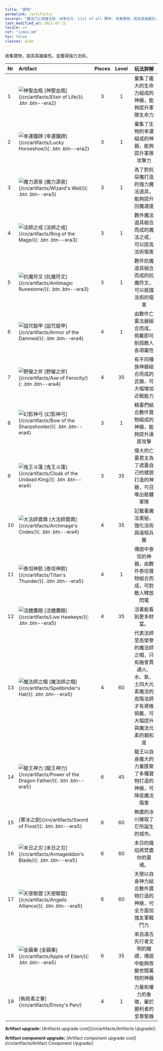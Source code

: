 ```yaml
---
title: "寶物"
permalink: /artifacts/
excerpt: "魔法门之英雄无敌：战争纪元  List of all 寶物. 收集寶物，提高英雄屬性，並獲得強力法術。"
last_modified_at: 2021-07-21
locale: cn
ref: "index.md"
toc: false
classes: wide
---
```


  收集寶物，提高英雄屬性，並獲得強力法術。

  |  Nr  |    Artifact    | Pieces |  Level | 玩法詳解   |
  |:-----|:---------------|:------:|:------:|:--------------:|
  | 1   | ![神聖血瓶](/images/t/icon_artifact_11.png) [神聖血瓶](/cn/artifacts/Elixir of Life/){: .btn .btn--era2} | 3 | 1 | 彙集了龐大的生命力組成的神器，能夠提升軍隊生命力 |
  | 2   | ![幸運鐵蹄](/images/t/icon_artifact_12.png) [幸運鐵蹄](/cn/artifacts/Lucky Horseshoe/){: .btn .btn--era2} | 3 | 1 | 彙集了生物的幸運組成的神器，能夠提升軍隊攻擊力 |
  | 3   | ![魔力源泉](/images/t/icon_artifact_21.png) [魔力源泉](/cn/artifacts/Wizard's Well/){: .btn .btn--era3} | 3 | 1 | 為了對抗惡魔打造的強力魔法道具，能夠提升回魔速度 |
  | 4   | ![法師之戒](/images/t/icon_artifact_22.png) [法師之戒](/cn/artifacts/Ring of the Mage/){: .btn .btn--era3} | 3 | 1 | 數件魔法道具組合而成的魔法之戒，可以提高法術傷害 |
  | 5   | ![抗魔符文](/images/t/icon_artifact_23.png) [抗魔符文](/cn/artifacts/Antimagic Runestone/){: .btn .btn--era3} | 3 | 1 | 數件抗魔道具組合而成的抗魔符文，可以抵擋法術的傷害 |
  | 6   | ![詛咒鎧甲](/images/t/icon_artifact_30.png) [詛咒鎧甲](/cn/artifacts/Armor of the Damned/){: .btn .btn--era4} | 4 | 1 | 由數件亡靈法器組合而成，佩戴即可削弱敵人各項屬性 |
  | 7   | ![野蠻之斧](/images/t/icon_artifact_31.png) [野蠻之斧](/cn/artifacts/Axe of Ferocity/){: .btn .btn--era4} | 4 | 35 | 有不同種族神器組合而成的武器，可大幅增加近戰能力 |
  | 8   | ![幻影神弓](/images/t/icon_artifact_10.png) [幻影神弓](/cn/artifacts/Bow of the Sharpshooter/){: .btn .btn--era4} | 3 | 1 | 精靈們結合數件寶物組成的神器，能夠提升遠距攻擊 |
  | 9   | ![鬼王斗篷](/images/t/icon_artifact_32.png) [鬼王斗篷](/cn/artifacts/Cloak of the Undead King/){: .btn .btn--era4} | 3 | 35 | 偉大的亡靈君主為了遮蓋自己的樣貌打造的神器，可召喚出骷髏軍隊 |
  | 10   | ![大法師寶典](/images/t/icon_artifact_34.png) [大法師寶典](/cn/artifacts/Archmage's Codex/){: .btn .btn--era4} | 4 | 35 | 記載著魔法奧秘，強化法術與遠程兵團 |
  | 11   | ![泰坦神箭](/images/t/icon_artifact_42.png) [泰坦神箭](/cn/artifacts/Titan's Thunder/){: .btn .btn--era5} | 4 | 1 | 傳說中泰坦的神器，由數件泰坦寶物組合而成，可對敵人釋放閃電 |
  | 12   | ![活體鷹眼](/images/t/icon_artifact_33.png) [活體鷹眼](/cn/artifacts/Live Hawkeye/){: .btn .btn--era5} | 4 | 35 | 活著能看到更多財富。 |
  | 13   | ![魔法師之帽](/images/t/icon_artifact_46.png) [魔法師之帽](/cn/artifacts/Spellbinder's Hat/){: .btn .btn--era5} | 4 | 60 | 代表法師至高榮譽的魔法師之帽，只有融會貫通火、水、氣、土四大元素魔法的高階法師才有資格佩戴，可大幅提升與魔法元素的親和度 |
  | 14   | ![龍王神力](/images/t/icon_artifact_40.png) [龍王神力](/cn/artifacts/Power of the Dragon Father/){: .btn .btn--era5} | 6 | 45 | 龍王以自身龐大的力量匯聚了多種寶物打造的神器，可降低魔法傷害 |
  | 15   | [寒冰之劍](/cn/artifacts/Sword of Frost/){: .btn .btn--era5} | 6 | 60 | 無盡的冰川摧毀了它所誕生的城市。 |
  | 16   | ![末日之刃](/images/t/icon_artifact_44.png) [末日之刃](/cn/artifacts/Armageddon's Blade/){: .btn .btn--era5} | 6 | 60 | 末日的熾焰將焚盡你的靈魂。 |
  | 17   | ![天使聯盟](/images/t/icon_artifact_41.png) [天使聯盟](/cn/artifacts/Angelic Alliance/){: .btn .btn--era5} | 6 | 60 | 天使以自身神力結合數件寶物打造的神器，可全方面加強友軍戰鬥力 |
  | 18   | ![金蘋果](/images/t/icon_artifact_49.png) [金蘋果](/cn/artifacts/Apple of Eden/){: .btn .btn--era5} | 6 | 35 | 來自遠古先行者文明的贈禮，傳說中能夠改變世間萬物的神器 |
  | 19   | [執政者之筆](/cn/artifacts/Envoy's Pen/) | 4 | 1 | 力量和權力的象徵，屬於勝利者的至尊聖器 |


  **Artifact upgrade:** [Artifacts upgrade cost](/cn/artifacts/Artifacts Upgrade/)

 **Artifact component upgrade:** [Artifact component upgrade cost](/cn/artifacts/Artifact Component Upgrade/)

